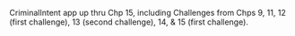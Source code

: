 
CriminalIntent app up thru Chp 15, including Challenges from Chps 9, 11, 12 (first challenge), 13 (second challenge), 14, & 15 (first challenge).
